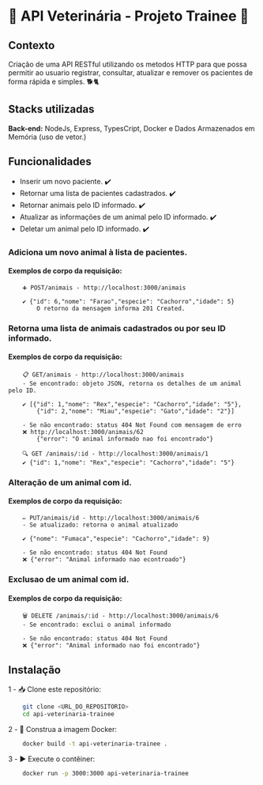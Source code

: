 
#  🐾 API Veterinária - Projeto Trainee 🐾

## Contexto

Criação de uma API RESTful utilizando os metodos HTTP para que possa permitir ao usuario registrar, consultar, atualizar e remover os pacientes de forma rápida e simples. 🐕🐈


## Stacks utilizadas

**Back-end:** NodeJs, Express, TypesCript, Docker e Dados Armazenados em Memória (uso de vetor.)


## Funcionalidades

- Inserir um novo paciente. ✔️ 
- Retornar uma lista de pacientes cadastrados. ✔️ 
- Retornar animais pelo ID informado. ✔️ 
- Atualizar as informações de um animal pelo ID informado. ✔️
- Deletar um animal pelo ID informado. ✔️

### Adiciona um novo animal à lista de pacientes.
#### Exemplos de corpo da requisição:

        ➕ POST/animais - http://localhost:3000/animais

        ✔️ {"id": 6,"nome": "Farao","especie": "Cachorro","idade": 5}
            O retorno da mensagem informa 201 Created.

### Retorna uma lista de animais cadastrados ou por seu ID informado.
#### Exemplos de corpo da requisição:

        📋 GET/animais - http://localhost:3000/animais
        - Se encontrado: objeto JSON, retorna os detalhes de um animal pelo ID.

        ✔️ [{"id": 1,"nome": "Rex","especie": "Cachorro","idade": "5"},
            {"id": 2,"nome": "Miau","especie": "Gato","idade": "2"}]

        - Se não encontrado: status 404 Not Found com mensagem de erro
        ❌ http://localhost:3000/animais/62
            {"error": "O animal informado nao foi encontrado"}

        🔍 GET /animais/:id - http://localhost:3000/animais/1
        ✔️ {"id": 1,"nome": "Rex","especie": "Cachorro","idade": "5"}
        

### Alteração de um animal com id.
#### Exemplos de corpo da requisição:
        ✏️ PUT/animais/id - http://localhost:3000/animais/6
        - Se atualizado: retorna o animal atualizado

        ✔️ {"nome": "Fumaca","especie": "Cachorro","idade": 9}

        - Se não encontrado: status 404 Not Found
        ❌ {"error": "Animal informado nao econtroado"}
        
### Exclusao de um animal com id.
#### Exemplos de corpo da requisição:
        🗑️ DELETE /animais/:id - http://localhost:3000/animais/6
        - Se encontrado: exclui o animal informado
        
        - Se não encontrado: status 404 Not Found
        ❌ {"error": "Animal informado nao foi encontrado"}



## Instalação

1 - 📥 Clone este repositório:

```bash
    git clone <URL_DO_REPOSITORIO>
    cd api-veterinaria-trainee
```

2 - 🐳 Construa a imagem Docker:

```bash
    docker build -t api-veterinaria-trainee .
```

3 - ▶️ Execute o contêiner:
```bash
    docker run -p 3000:3000 api-veterinaria-trainee
```